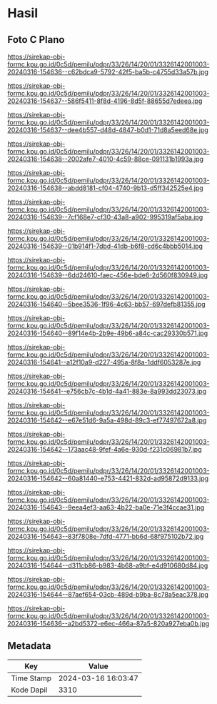 # Hasil

## Foto C Plano

https://sirekap-obj-formc.kpu.go.id/0c5d/pemilu/pdpr/33/26/14/20/01/3326142001003-20240316-154636--c62bdca9-5792-42f5-ba5b-c4755d33a57b.jpg

https://sirekap-obj-formc.kpu.go.id/0c5d/pemilu/pdpr/33/26/14/20/01/3326142001003-20240316-154637--586f5411-8f8d-4196-8d5f-88655d7edeea.jpg

https://sirekap-obj-formc.kpu.go.id/0c5d/pemilu/pdpr/33/26/14/20/01/3326142001003-20240316-154637--dee4b557-d48d-4847-b0d1-71d8a5eed68e.jpg

https://sirekap-obj-formc.kpu.go.id/0c5d/pemilu/pdpr/33/26/14/20/01/3326142001003-20240316-154638--2002afe7-4010-4c59-88ce-091131b1993a.jpg

https://sirekap-obj-formc.kpu.go.id/0c5d/pemilu/pdpr/33/26/14/20/01/3326142001003-20240316-154638--abdd8181-cf04-4740-9b13-d5ff342525e4.jpg

https://sirekap-obj-formc.kpu.go.id/0c5d/pemilu/pdpr/33/26/14/20/01/3326142001003-20240316-154639--7cf168e7-cf30-43a8-a902-995319af5aba.jpg

https://sirekap-obj-formc.kpu.go.id/0c5d/pemilu/pdpr/33/26/14/20/01/3326142001003-20240316-154639--01b914f1-7dbd-41db-b6f8-cd6c4bbb5014.jpg

https://sirekap-obj-formc.kpu.go.id/0c5d/pemilu/pdpr/33/26/14/20/01/3326142001003-20240316-154639--6dd24610-faec-456e-bde6-2d560f830949.jpg

https://sirekap-obj-formc.kpu.go.id/0c5d/pemilu/pdpr/33/26/14/20/01/3326142001003-20240316-154640--5bee3536-1f96-4c63-bb57-697defb81355.jpg

https://sirekap-obj-formc.kpu.go.id/0c5d/pemilu/pdpr/33/26/14/20/01/3326142001003-20240316-154640--89f14e4b-2b9e-49b6-a84c-cac29330b571.jpg

https://sirekap-obj-formc.kpu.go.id/0c5d/pemilu/pdpr/33/26/14/20/01/3326142001003-20240316-154641--a12f10a9-d227-495a-8f8a-1ddf6053287e.jpg

https://sirekap-obj-formc.kpu.go.id/0c5d/pemilu/pdpr/33/26/14/20/01/3326142001003-20240316-154641--e756cb7c-4b1d-4a41-883e-8a993dd23073.jpg

https://sirekap-obj-formc.kpu.go.id/0c5d/pemilu/pdpr/33/26/14/20/01/3326142001003-20240316-154642--e67e51d6-9a5a-498d-89c3-ef77497672a8.jpg

https://sirekap-obj-formc.kpu.go.id/0c5d/pemilu/pdpr/33/26/14/20/01/3326142001003-20240316-154642--173aac48-9fef-4a6e-930d-f231c06981b7.jpg

https://sirekap-obj-formc.kpu.go.id/0c5d/pemilu/pdpr/33/26/14/20/01/3326142001003-20240316-154642--60a81440-e753-4421-832d-ad95872d9133.jpg

https://sirekap-obj-formc.kpu.go.id/0c5d/pemilu/pdpr/33/26/14/20/01/3326142001003-20240316-154643--9eea4ef3-aa63-4b22-ba0e-71e3f4ccae31.jpg

https://sirekap-obj-formc.kpu.go.id/0c5d/pemilu/pdpr/33/26/14/20/01/3326142001003-20240316-154643--83f7808e-7dfd-4771-bb6d-68f975102b72.jpg

https://sirekap-obj-formc.kpu.go.id/0c5d/pemilu/pdpr/33/26/14/20/01/3326142001003-20240316-154644--d311cb86-b983-4b68-a9bf-e4d910680d84.jpg

https://sirekap-obj-formc.kpu.go.id/0c5d/pemilu/pdpr/33/26/14/20/01/3326142001003-20240316-154644--87aef654-03cb-489d-b9ba-8c78a5eac378.jpg

https://sirekap-obj-formc.kpu.go.id/0c5d/pemilu/pdpr/33/26/14/20/01/3326142001003-20240316-154636--a2bd5372-e6ec-466a-87a5-820a927eba0b.jpg


## Metadata

| Key        | Value               |
| ---------- | ------------------- |
| Time Stamp | 2024-03-16 16:03:47 |
| Kode Dapil | 3310                |



